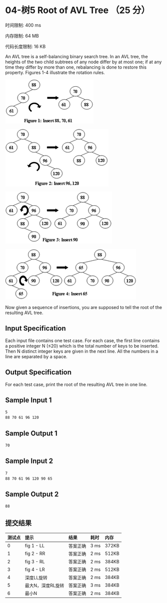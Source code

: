 # 04-树5 Root of AVL Tree （25 分）

时间限制: 400 ms

内存限制: 64 MB

代码长度限制: 16 KB

An AVL tree is a self-balancing binary search tree. In an AVL tree, the heights of the two child subtrees of any node differ by at most one; if at any time they differ by more than one, rebalancing is done to restore this property. Figures 1-4 illustrate the rotation rules.

![Figure 1](Figure_1.jpg "Figure 1")

![Figure 2](Figure_2.jpg "Figure 2")

![Figure 3](Figure_3.jpg "Figure 3")

![Figure 4](Figure_4.jpg "Figure 4")

Now given a sequence of insertions, you are supposed to tell the root of the resulting AVL tree.

## Input Specification

Each input file contains one test case. For each case, the first line contains a positive integer N (≤20) which is the total number of keys to be inserted. Then N distinct integer keys are given in the next line. All the numbers in a line are separated by a space.

## Output Specification

For each test case, print the root of the resulting AVL tree in one line.

## Sample Input 1

```bash
5
88 70 61 96 120
```

## Sample Output 1

```bash
70
```

## Sample Input 2

```bash
7
88 70 61 96 120 90 65
```

## Sample Output 2

```bash
88
```

## 提交结果

|测试点|提示|结果|耗时|内存|
|:---|:---|:---|:---|:---|
0|fig 1 - LL|答案正确|3 ms|372KB
1|fig 2 - RR|答案正确|2 ms|512KB
2|fig 3 - RL|答案正确|2 ms|384KB
3|fig 4 - LR|答案正确|2 ms|512KB
4|深度LL旋转|答案正确|2 ms|384KB
5|最大N，深度RL旋转|答案正确|3 ms|384KB
6|最小N|答案正确|2 ms|384KB